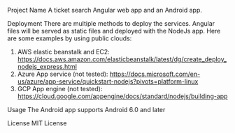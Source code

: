 Project Name
A ticket search Angular web app and an Android app.


Deployment
There are multiple methods to deploy the services. Angular files will be served as static files and deployed with the NodeJs app.
Here are some examples by using public clouds:
1. AWS elastic beanstalk and EC2: https://docs.aws.amazon.com/elasticbeanstalk/latest/dg/create_deploy_nodejs_express.html
2. Azure App service (not tested): https://docs.microsoft.com/en-us/azure/app-service/quickstart-nodejs?pivots=platform-linux
3. GCP App engine (not tested): https://cloud.google.com/appengine/docs/standard/nodejs/building-app


Usage
The Android app supports Android 6.0 and later


License
MIT License